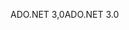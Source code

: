 <span data-ttu-id="fabad-101">ADO.NET 3,0</span><span class="sxs-lookup"><span data-stu-id="fabad-101">ADO.NET 3.0</span></span>